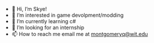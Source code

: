 - 👋 Hi, I’m Skye!
- 👀 I’m interested in game devolpment/modding
- 🌱 I’m currently learning c#
- 💞️ I’m looking for an internship
- 📫 How to reach me email me at montgomeryq@wit.edu

<!---
Quinnbot/Quinnbot is a ✨ special ✨ repository because its `README.md` (this file) appears on your GitHub profile.
You can click the Preview link to take a look at your changes.
--->
